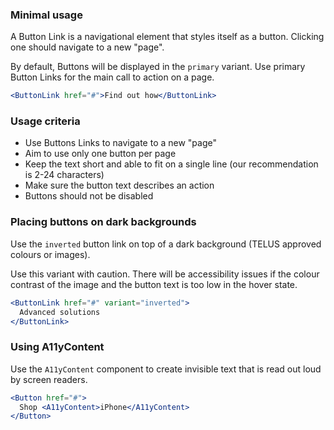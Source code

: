 ### Minimal usage

A Button Link is a navigational element that styles itself as a button. Clicking one should navigate to a new "page".

By default, Buttons will be displayed in the `primary` variant. Use primary Button Links for the main call to action on a page.

```jsx
<ButtonLink href="#">Find out how</ButtonLink>
```

### Usage criteria

- Use Buttons Links to navigate to a new "page"
- Aim to use only one button per page
- Keep the text short and able to fit on a single line (our recommendation is 2-24 characters)
- Make sure the button text describes an action
- Buttons should not be disabled

### Placing buttons on dark backgrounds

Use the `inverted` button link on top of a dark background (TELUS approved colours or images).

Use this variant with caution. There will be accessibility issues if the colour contrast of the image and the button text is too low in the hover state.

```jsx { "props": { "className": "docs_hero" }}
<ButtonLink href="#" variant="inverted">
  Advanced solutions
</ButtonLink>
```

### Using A11yContent

Use the `A11yContent` component to create invisible text that is read out loud by screen readers.

```jsx
<Button href="#">
  Shop <A11yContent>iPhone</A11yContent>
</Button>
```
